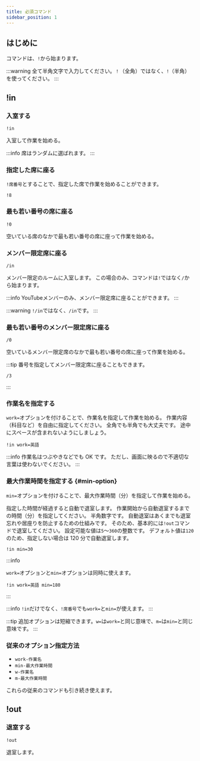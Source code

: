 ```yaml
---
title: 必須コマンド
sidebar_position: 1
---
```


## はじめに

コマンドは、`!`から始まります。

:::warning
全て半角文字で入力してください。`！`（全角）ではなく、`!`（半角）を使ってください。
:::

## !in

### 入室する

```
!in
```

入室して作業を始める。

:::info
席はランダムに選ばれます。
:::

### 指定した席に座る

`!席番号`とすることで、指定した席で作業を始めることができます。

```text title="例：8番席に座る。"
!8
```

### 最も若い番号の席に座る

```
!0
```

空いている席のなかで最も若い番号の席に座って作業を始める。

### メンバー限定席に座る

```
/in
```

メンバー限定のルームに入室します。
この場合のみ、コマンドは`!`ではなく`/`から始まります。

:::info
YouTubeメンバーのみ、メンバー限定席に座ることができます。
:::

:::warning
`!/in`ではなく、`/in`です。
:::

### 最も若い番号のメンバー限定席に座る

```
/0
```

空いているメンバー限定席のなかで最も若い番号の席に座って作業を始める。

:::tip
番号を指定してメンバー限定席に座ることもできます。

```text title="例：メンバー限定席の3番席に座る。"
/3
```

:::

### 作業名を指定する

`work=`オプションを付けることで、作業名を指定して作業を始める。
作業内容（科目など）を自由に指定してください。
全角でも半角でも大丈夫です。
途中にスペースが含まれないようにしましょう。

```text title="例：英語を勉強する。"
!in work=英語
```

:::info
作業名はつぶやきなどでも OK です。
ただし、画面に映るので不適切な言葉は使わないでください。
:::

### 最大作業時間を指定する {#min-option}

`min=`オプションを付けることで、最大作業時間（分）を指定して作業を始める。

指定した時間が経過すると自動で退室します。
作業開始から自動退室するまでの時間（分）を指定してください。
半角数字です。
自動退室はあくまでも退室忘れや居座りを防止するための仕組みです。
そのため、基本的には`!out`コマンドで退室してください。
設定可能な値は`5`～`360`の整数です。
デフォルト値は`120`のため、指定しない場合は 120 分で自動退室します。

```text title="例：30分で自動退室する。"
!in min=30
```

:::info

`work=`オプションと`min=`オプションは同時に使えます。

```text title="例：英語を勉強しながら180分で自動退室する。"
!in work=英語 min=180
```

:::

:::info
`!in`だけでなく、`!席番号`でも`work=`と`min=`が使えます。
:::

:::tip
追加オプションは短縮できます。`w=`は`work=`と同じ意味で、`m=`は`min=`と同じ意味です。
:::

### 従来のオプション指定方法

-   `work-作業名`
-   `min-最大作業時間`
-   `w-作業名`
-   `m-最大作業時間`

これらの従来のコマンドも引き続き使えます。

## !out

### 退室する

```
!out
```

退室します。
